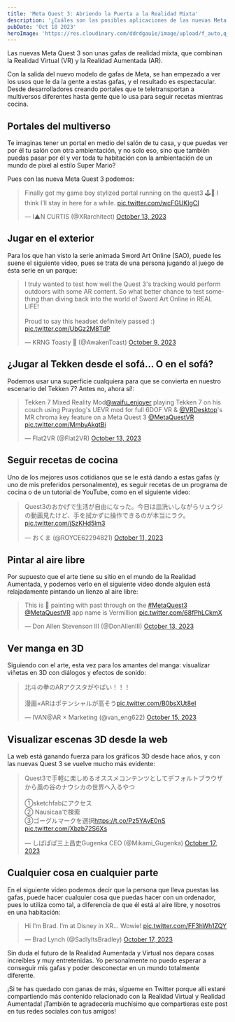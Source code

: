 ```yaml
---
title: 'Meta Quest 3: Abriendo la Puerta a la Realidad Mixta'
description: '¿Cuáles son las posibles aplicaciones de las nuevas Meta Quest 3?'
pubDate: 'Oct 18 2023'
heroImage: 'https://res.cloudinary.com/ddrdgau1e/image/upload/f_auto,q_auto/v1/kkissta/u6dimj0htxzx9vreok5k'
---
```


Las nuevas Meta Quest 3 son unas gafas de realidad mixta, que combinan la Realidad Virtual (VR) y la Realidad Aumentada (AR). 

Con la salida del nuevo modelo de gafas de Meta, se han empezado a ver los usos que le da la gente a estas gafas, y el resultado es espectacular. Desde desarrolladores creando portales que te teletransportan a multiversos diferentes hasta gente que lo usa para seguir recetas mientras cocina. 


## Portales del multiverso

Te imaginas tener un portal en medio del salón de tu casa, y que puedas ver por él tu salón con otra ambientación, y no solo eso, sino que también puedas pasar por él y ver toda tu habitación con la ambientación de un mundo de pixel al estilo Super Mario?

Pues con las nueva Meta Quest 3 podemos: 

<blockquote class="twitter-tweet"><p lang="en" dir="ltr">Finally got my game boy stylized portal running on the quest3 🕹️👀 I think I’ll stay in here for a while. <a href="https://t.co/wcFGUKIgCI">pic.twitter.com/wcFGUKIgCI</a></p>&mdash; I▲N CURTIS (@XRarchitect) <a href="https://twitter.com/XRarchitect/status/1712709182397526216?ref_src=twsrc%5Etfw">October 13, 2023</a></blockquote> <script async src="https://platform.twitter.com/widgets.js" charset="utf-8"></script>


## Jugar en el exterior

Para los que han visto la serie animada Sword Art Online (SAO), puede les suene el siguiente video, pues se trata de una persona jugando al juego de ésta serie en un parque:

<blockquote class="twitter-tweet"><p lang="en" dir="ltr">I truly wanted to test how well the Quest 3&#39;s tracking would perform outdoors with some AR content. So what better chance to test something than diving back into the world of Sword Art Online in REAL LIFE!<br><br>Proud to say this headset definitely passed :) <a href="https://t.co/UbGz2M8TdP">pic.twitter.com/UbGz2M8TdP</a></p>&mdash; KRNG Toasty 🍞 (@AwakenToast) <a href="https://twitter.com/AwakenToast/status/1711470942214340965?ref_src=twsrc%5Etfw">October 9, 2023</a></blockquote> <script async src="https://platform.twitter.com/widgets.js" charset="utf-8"></script>


## ¿Jugar al Tekken desde el sofá... O en el sofá?

Podemos usar una superficie cualquiera para que se convierta en nuestro escenario del Tekken 7? Antes no, ahora sí!:

<blockquote class="twitter-tweet"><p lang="en" dir="ltr">Tekken 7 Mixed Reality Mod<a href="https://twitter.com/waifu_enjoyer?ref_src=twsrc%5Etfw">@waifu_enjoyer</a> playing Tekken 7 on his couch using Praydog&#39;s UEVR mod for full 6DOF VR &amp; <a href="https://twitter.com/VRDesktop?ref_src=twsrc%5Etfw">@VRDesktop</a>&#39;s MR chroma key feature on a Meta Quest 3 <a href="https://twitter.com/MetaQuestVR?ref_src=twsrc%5Etfw">@MetaQuestVR</a> <a href="https://t.co/MmbyAkqtBi">pic.twitter.com/MmbyAkqtBi</a></p>&mdash; Flat2VR (@Flat2VR) <a href="https://twitter.com/Flat2VR/status/1712810364562194743?ref_src=twsrc%5Etfw">October 13, 2023</a></blockquote> <script async src="https://platform.twitter.com/widgets.js" charset="utf-8"></script>


## Seguir recetas de cocina

Uno de los mejores usos cotidianos que se le está dando a estas gafas (y uno de mis preferidos personalmente), es seguir recetas de un programa de cocina o de un tutorial de YouTube, como en el siguiente video: 

<blockquote class="twitter-tweet"><p lang="ja" dir="ltr">Quest3のおかげで生活が自由になった。今日は皿洗いしながらリュウジの動画見たけど、手を拭かずに操作できるのが本当にラク。 <a href="https://t.co/jSzKHd5lm3">pic.twitter.com/jSzKHd5lm3</a></p>&mdash; おくま (@ROYCE62294821) <a href="https://twitter.com/ROYCE62294821/status/1712104171795886326?ref_src=twsrc%5Etfw">October 11, 2023</a></blockquote> <script async src="https://platform.twitter.com/widgets.js" charset="utf-8"></script>


## Pintar al aire libre

Por supuesto que el arte tiene su sitio en el mundo de la Realidad Aumentada, y podemos verlo en el siguiente video donde alguien está relajadamente pintando un lienzo al aire libre:

<blockquote class="twitter-tweet"><p lang="en" dir="ltr">This is 🤯 painting with past through on the <a href="https://twitter.com/hashtag/MetaQuest3?src=hash&amp;ref_src=twsrc%5Etfw">#MetaQuest3</a> <a href="https://twitter.com/MetaQuestVR?ref_src=twsrc%5Etfw">@MetaQuestVR</a> app name is Vermillion <a href="https://t.co/68fPhLCkmX">pic.twitter.com/68fPhLCkmX</a></p>&mdash; Don Allen Stevenson III (@DonAllenIII) <a href="https://twitter.com/DonAllenIII/status/1712941709179658543?ref_src=twsrc%5Etfw">October 13, 2023</a></blockquote> <script async src="https://platform.twitter.com/widgets.js" charset="utf-8"></script>


## Ver manga en 3D

Siguiendo con el arte, esta vez para los amantes del manga: visualizar viñetas en 3D con diálogos y efectos de sonido:

<blockquote class="twitter-tweet"><p lang="ja" dir="ltr">北斗の拳のARアクスタがやばい！！！<br><br>漫画×ARはポテンシャルが高そう<a href="https://t.co/B0bsXUt8eI">pic.twitter.com/B0bsXUt8eI</a></p>&mdash; IVAN@AR × Marketing (@van_eng622) <a href="https://twitter.com/van_eng622/status/1713367084837838971?ref_src=twsrc%5Etfw">October 15, 2023</a></blockquote> <script async src="https://platform.twitter.com/widgets.js" charset="utf-8"></script>


## Visualizar escenas 3D desde la web

La web está ganando fuerza para los gráficos 3D desde hace años, y con las nuevas Quest 3 se vuelve mucho más evidente:

<blockquote class="twitter-tweet"><p lang="ja" dir="ltr">Quest3で手軽に楽しめるオススメコンテンツとしてデフォルトブラウザから風の谷のナウシカの世界へ入るやつ<br><br>①sketchfabにアクセス<br>② Nausicaaで検索<br>③ゴーグルマークを選択<a href="https://t.co/Pz5YAvE0nS">https://t.co/Pz5YAvE0nS</a> <a href="https://t.co/Xbzb72S6Xs">pic.twitter.com/Xbzb72S6Xs</a></p>&mdash; しばぱぱ三上昌史Gugenka CEO (@Mikami_Gugenka) <a href="https://twitter.com/Mikami_Gugenka/status/1714239910553821626?ref_src=twsrc%5Etfw">October 17, 2023</a></blockquote> <script async src="https://platform.twitter.com/widgets.js" charset="utf-8"></script>


## Cualquier cosa en cualquier parte

En el siguiente vídeo podemos decir que la persona que lleva puestas las gafas, puede hacer cualquier cosa que puedas hacer con un ordenador, pues lo utiliza como tal, a diferencia de que él está al aire libre, y nosotros en una habitación:

<blockquote class="twitter-tweet"><p lang="en" dir="ltr">Hi I’m Brad. I’m at Disney in XR… Wowie! <a href="https://t.co/FF3hWh1ZQY">pic.twitter.com/FF3hWh1ZQY</a></p>&mdash; Brad Lynch (@SadlyItsBradley) <a href="https://twitter.com/SadlyItsBradley/status/1714349665993302266?ref_src=twsrc%5Etfw">October 17, 2023</a></blockquote> <script async src="https://platform.twitter.com/widgets.js" charset="utf-8"></script>


Sin duda el futuro de la Realidad Aumentada y Virtual nos depara cosas increíbles y muy entretenidas. Yo personalmente no puedo esperar a conseguir mis gafas y poder desconectar en un mundo totalmente diferente.

¡Si te has quedado con ganas de más, sígueme en Twitter porque alli estaré compartiendo más contenido relacionado con la Realidad Virtual y Realidad Aumentada! ¡También te agradecería muchísimo que compartieras este post en tus redes sociales con tus amigos!
